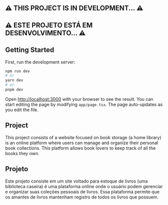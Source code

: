 ## ⚠️ THIS PROJECT IS IN DEVELOPMENT... ⚠️
## ⚠️ ESTE PROJETO ESTÁ EM DESENVOLVIMENTO... ⚠️

## Getting Started

First, run the development server:

```bash
npm run dev
# or
yarn dev
# or
pnpm dev
```

Open [http://localhost:3000](http://localhost:3000) with your browser to see the result.
You can start editing the page by modifying `app/page.tsx`. The page auto-updates as you edit the file.

## Project 
This project consists of a website focused on book storage (a home library) is an online platform where users can manage and organize their personal book collections. This platform allows book lovers to keep track of all the books they own. 

## Projeto
Este projeto consiste em um site voltado para estoque de livros (uma biblioteca caseira) é uma plataforma online onde o usuário podem gerenciar e organizar suas coleções pessoais de livros. Essa plataforma permite que os amantes de livros mantenham registro de todos os livros que possuem. 
